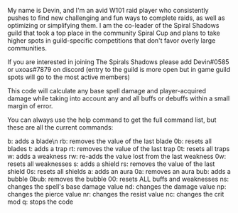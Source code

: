 My name is Devin, and I'm an avid W101 raid player who consistently pushes to find new challenging and fun ways to complete raids, as well as optimizing or simplifying them. I am the co-leader of the Spiral Shadows guild that took a top place in the community Spiral Cup and plans to take higher spots in guild-specific competitions that don't favor overly large communities.

If you are interested in joining The Spirals Shadows please add Devin#0585 or uxoas#7879 on discord (entry to the guild is more open but in game guild spots will go to the most active members)

This code will calculate any base spell damage and player-acquired damage while taking into account any and all buffs or debuffs within a small margin of error.

You can always use the help command to get the full command list, but these are all the current commands:

b:    adds a blade\n
rb:   removes the value of the last blade
0b:   resets all blades
t:    adds a trap
rt:   removes the value of the last trap
0t:   resets all traps
w:    adds a weakness
rw:   re-adds the value lost from the last weakness
0w:   resets all weaknesses
s:    adds a shield
rs:   removes the value of the last shield
0s:   resets all shields
a:    adds an aura
0a:   removes an aura
bub:  adds a bubble
0bub: removes the bubble
00:   resets ALL buffs and weaknesses
ns:   changes the spell's base damage value
nd:   changes the damage value
np:   changes the pierce value
nr:   changes the resist value
nc:   changes the crit mod
q:     stops the code
